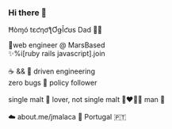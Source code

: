### Hi there 👋

Ħòɱó tɛƈƞơƪƠǥǏƈʊs Dad 👨‍👧<br>

🚀web engineer @ MarsBased<br>
✨%i[ruby rails javascript].join<br>
<br>
☕️ && 🍰 driven engineering<br>
zero bugs 🤯 policy follower<br>
<br>
single malt 🥃 lover, not single malt 👩‍❤️‍💋‍👨 man 🐾<br>
<br>
☁️ about.me/jmalaca 🏡 Portugal 🇵🇹

<!--
**tOOnPT/tOOnPT** is a ✨ _special_ ✨ repository because its `README.md` (this file) appears on your GitHub profile.

Here are some ideas to get you started:

- 🔭 I’m currently working on ...
- 🌱 I’m currently learning ...
- 👯 I’m looking to collaborate on ...
- 🤔 I’m looking for help with ...
- 💬 Ask me about ...
- 📫 How to reach me: ...
- 😄 Pronouns: ...
- ⚡ Fun fact: ...
-->

